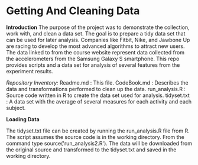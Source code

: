 Getting And Cleaning Data
======================

**Introduction**
The purpose of the project was to demonstrate  the collection, work with, and clean a data set. The goal is to prepare a tidy data set that can be used for later analysis. Companies like Fitbit, Nike, and Jawbone Up are racing to develop the most advanced algorithms to attract new users. The data linked to from the course website represent data collected from the accelerometers from the Samsung Galaxy S smartphone. This repo provides scripts and a data set for analysis of several features from the experiment results.

*Repository Inventory:*
Readme.md		:  This file.
CodeBook.md	:  Describes the data and transformations performed to clean up the data. 
run_analysis.R	:  Source code written in R to create the data set used for analysis.
tidyset.txt		:  A data set with the average of  several measures for each activity and each subject.

 **Loading Data**

The tidyset.txt file can be  created by running the run_analysis.R file from R.  The script assumes the source code is in the working directory.  From the command type source('run_analysis2.R').  The data will be downloaded from the original source and transformed to the tidyset.txt and saved in the working directory.

